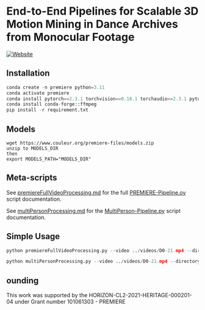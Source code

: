 # End-to-End Pipelines for Scalable 3D Motion Mining in Dance Archives from Monocular Footage
[![Website](https://www.couleur.org/PREMIERE/JMTA/)](https://www.couleur.org/PREMIERE/JMTA/)

Installation
------------

```py
conda create -n premiere python=3.11
conda activate premiere
conda install pytorch==2.3.1 torchvision==0.18.1 torchaudio==2.3.1 pytorch-cuda=12.1 -c pytorch -c nvidia
conda install conda-forge::ffmpeg
pip install -r requirement.txt
```

Models
------------

```
wget https://www.couleur.org/premiere-files/models.zip
unzip to MODELS_DIR
then
export MODELS_PATH="MODELS_DIR"
```

Meta-scripts
------------

See [premiereFullVideoProcessing.md](premiereFullVideoProcessing.md) for the full [PREMIERE-Pipeline.oy](premiereFullVideoProcessing.py) script documentation.

See [multiPersonProcessing.md](multiPersonProcessing.md) for the [MultiPerson-Pipeline.py](multiPersonProcessing.py) script documentation.


Simple Usage
------------


```py
python premiereFullVideoProcessing.py --video ../videos/D0-21.mp4 --directory ../results/D0-21
```

```py
python multiPersonProcessing.py --video ../videos/D0-21.mp4 --directory ../results/D0-21
```


ounding
------------

This work was supported by the HORIZON-CL2-2021-HERITAGE-000201-04 under Grant number 101061303 - PREMIERE
